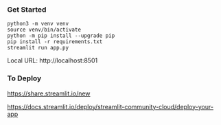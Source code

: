 ### Get Started
```
python3 -m venv venv
source venv/bin/activate
python -m pip install --upgrade pip
pip install -r requirements.txt
streamlit run app.py
```
Local URL: http://localhost:8501

### To Deploy
https://share.streamlit.io/new

https://docs.streamlit.io/deploy/streamlit-community-cloud/deploy-your-app